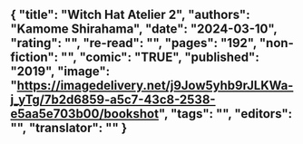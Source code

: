 {
 "title": "Witch Hat Atelier 2",
 "authors": "Kamome Shirahama",
 "date": "2024-03-10",
 "rating": "",
 "re-read": "",
 "pages": "192",
 "non-fiction": "",
 "comic": "TRUE",
 "published": "2019",
 "image": "https://imagedelivery.net/j9Jow5yhb9rJLKWa-j_yTg/7b2d6859-a5c7-43c8-2538-e5aa5e703b00/bookshot",
 "tags": "",
 "editors": "",
 "translator": ""
}
---

